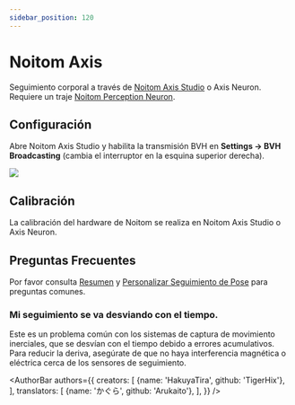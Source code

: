 ```yaml
---
sidebar_position: 120
---
```


# Noitom Axis

Seguimiento corporal a través de [Noitom Axis Studio](https://neuronmocap.com/pages/axis-studio) o Axis Neuron. Requiere un traje [Noitom Perception Neuron](https://neuronmocap.com/).

## Configuración

Abre Noitom Axis Studio y habilita la transmisión BVH en **Settings → BVH Broadcasting** (cambia el interruptor en la esquina superior derecha).

![](/doc-img/en-noitom-1.png)

## Calibración

La calibración del hardware de Noitom se realiza en Noitom Axis Studio o Axis Neuron.

## Preguntas Frecuentes

Por favor consulta [Resumen](overview#FAQ) y [Personalizar Seguimiento de Pose](body-tracking#FAQ) para preguntas comunes.

### Mi seguimiento se va desviando con el tiempo.

Este es un problema común con los sistemas de captura de movimiento inerciales, que se desvían con el tiempo debido a errores acumulativos. Para reducir la deriva, asegúrate de que no haya interferencia magnética o eléctrica cerca de los sensores de seguimiento.

<AuthorBar authors={{
  creators: [
    {name: 'HakuyaTira', github: 'TigerHix'},
  ],  translators: [
    {name: 'かぐら', github: 'Arukaito'},
  ],
}} />
